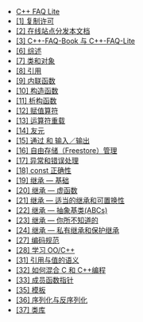 +   [C++ FAQ Lite](README.md)
+   [[1] 复制许可](cpp-faq-lite_01.md)
+   [[2] 在线站点分发本文档](cpp-faq-lite_02.md)
+   [[3] C++-FAQ-Book 与 C++-FAQ-Lite](cpp-faq-lite_03.md)
+   [[6] 综述](cpp-faq-lite_04.md)
+   [[7] 类和对象](cpp-faq-lite_05.md)
+   [[8] 引用](cpp-faq-lite_06.md)
+   [[9] 内联函数](cpp-faq-lite_07.md)
+   [[10] 构造函数](cpp-faq-lite_08.md)
+   [[11] 析构函数](cpp-faq-lite_09.md)
+   [[12] 赋值算符](cpp-faq-lite_10.md)
+   [[13] 运算符重载](cpp-faq-lite_11.md)
+   [[14] 友元](cpp-faq-lite_12.md)
+   [[15] 通过 <iostream class="calibre21">和 <cstdio class="calibre21">输入／输出</cstdio></iostream>](cpp-faq-lite_13.md)
+   [[16] 自由存储（Freestore）管理](cpp-faq-lite_14.md)
+   [[17] 异常和错误处理](cpp-faq-lite_15.md)
+   [[18] const 正确性](cpp-faq-lite_16.md)
+   [[19] 继承 — 基础](cpp-faq-lite_17.md)
+   [[20] 继承 — 虚函数](cpp-faq-lite_18.md)
+   [[21] 继承 — 适当的继承和可置换性](cpp-faq-lite_19.md)
+   [[22] 继承 — 抽象基类(ABCs)](cpp-faq-lite_20.md)
+   [[23] 继承 — 你所不知道的](cpp-faq-lite_21.md)
+   [[24] 继承 — 私有继承和保护继承](cpp-faq-lite_22.md)
+   [[27] 编码规范](cpp-faq-lite_23.md)
+   [[28] 学习 OO/C++](cpp-faq-lite_24.md)
+   [[31] 引用与值的语义](cpp-faq-lite_25.md)
+   [[32] 如何混合 C 和 C++编程](cpp-faq-lite_26.md)
+   [[33] 成员函数指针](cpp-faq-lite_27.md)
+   [[35] 模板](cpp-faq-lite_28.md)
+   [[36] 序列化与反序列化](cpp-faq-lite_29.md)
+   [[37] 类库](cpp-faq-lite_30.md)